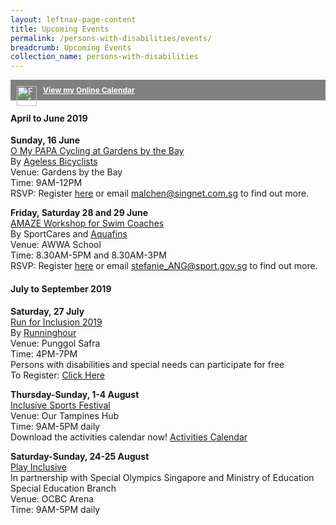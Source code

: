 ```yaml
---
layout: leftnav-page-content
title: Upcoming Events
permalink: /persons-with-disabilities/events/
breadcrumb: Upcoming Events
collection_name: persons-with-disabilities
---
```



<!--  Start Bravenet.Com Service Code -->
<div style="background-color:gray;line-height: 13px;color:white;padding:10px;">
<a href="http://pub10.bravenet.com/calendar/show.php?usernum=798968761" style="float: left; margin-right: 10px;color:white"><img src="https://assets.bravenet.com/common/images/cpcode/medium-color-calendar.gif" width="32" height="32" alt="Free Website Calendars by Bravenet.com" border="0"></a>
<a href="http://pub10.bravenet.com/calendar/show.php?usernum=798968761" style="font-size: 12px; font-weight: bold; color:white">View my Online Calendar</a><br>
</div>
<!-- End Bravenet.Com Service Code -->

#### April to June 2019

**Sunday, 16 June**
<BR><U>O My PAPA Cycling at Gardens by the Bay</u>
<BR>By [Ageless Bicyclists](https://www.facebook.com/AgelessBicyclists/)
<BR>Venue: Gardens by the Bay
<BR>Time: 9AM-12PM
<BR>RSVP: Register [here](https://docs.google.com/forms/d/e/1FAIpQLSfVRoh9KyLVsEOux4tmN97z9J81xlXNpZz5A0yW1vXUTpsQdw/viewform) or email malchen@singnet.com.sg to find out more. 
  
**Friday, Saturday 28 and 29 June**
<BR><U>AMAZE Workshop for Swim Coaches</u>
<BR>By SportCares and [Aquafins](http://www.aquafins.com.sg/)
<BR>Venue: AWWA School 
<BR>Time: 8.30AM-5PM and 8.30AM-3PM
<BR>RSVP: Register [here](https://form.gov.sg/#!/5ce6661aa14e720017d451dc) or email stefanie_ANG@sport.gov.sg to find out more. 

#### July to September 2019

**Saturday, 27 July**
<BR><U>Run for Inclusion 2019</u>
<BR>By [Runninghour](https://runninghour.com/)
<BR>Venue: Punggol Safra
<BR>Time: 4PM-7PM
<BR>Persons with disabilities and special needs can participate for free
<BR>To Register: [Click Here](https://runninghour.com/registration)

**Thursday-Sunday, 1-4 August**
<BR><U>Inclusive Sports Festival</u>
<BR>Venue: Our Tampines Hub
<BR>Time: 9AM-5PM daily
<BR>Download the activities calendar now! [Activities Calendar](/images/ISF2019-Activities-by-Date.pdf) 

**Saturday-Sunday, 24-25 August**
<BR><U>Play Inclusive</u>
<BR>In partnership with Special Olympics Singapore and Ministry of Education Special Education Branch
<BR>Venue: OCBC Arena
<BR>Time: 9AM-5PM daily
